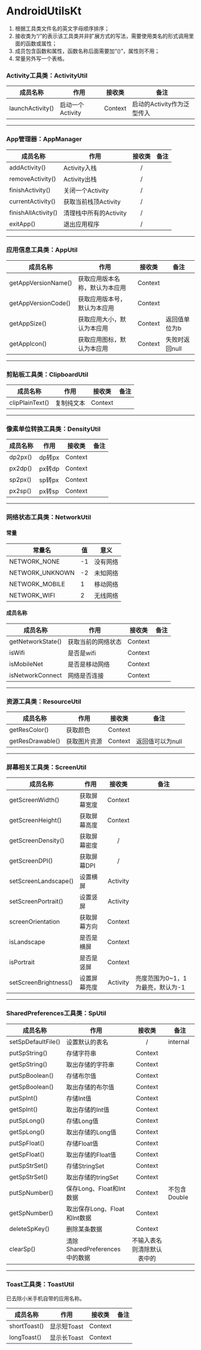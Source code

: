 # AndroidUtilsKt

1. 根据工具类文件名的英文字母顺序排序；
2. 接收类为“/”的表示该工具类并非扩展方式的写法，需要使用类名的形式调用里面的函数或属性；
3. 成员包含函数和属性，函数名称后面需要加“()”，属性则不用；
4. 常量另外写一个表格。


### Activity工具类：ActivityUtil

| 成员名称 | 作用  | 接收类  | 备注  |
| ------------ | ------------ | :------------: | ------------ |
| launchActivity()  | 启动一个Activity  |  Context  |  启动的Activity作为泛型传入  |

------------

### App管理器：AppManager

| 成员名称 | 作用  | 接收类  | 备注  |
| ------------ | ------------ | :------------: | ------------ |
| addActivity()   | Activity入栈  |  /  |    |
| removeActivity()   | Activity出栈  |  /  |    |
| finishActivity()   | 关闭一个Activity  |  /  |   |
| currentActivity()   |  获取当前栈顶Activity |  /  |   |
| finishAllActivity()   |  清理栈中所有的Activity | /  |    |
| exitApp()  |  退出应用程序 | /  |    |

------------

### 应用信息工具类：AppUtil
| 成员名称 | 作用  | 接收类  | 备注  |
| ------------ | ------------ | :------------: |------------ |
| getAppVersionName()   | 获取应用版本名称，默认为本应用  | Context  |   |
| getAppVersionCode()   | 获取应用版本号，默认为本应用  | Context  |   |
| getAppSize()   | 获取应用大小，默认为本应用  | Context  | 返回值单位为b  |
| getAppIcon()   |获取应用图标，默认为本应用| Context  | 失败时返回null  |

------------

### 剪贴板工具类：ClipboardUtil

| 成员名称 | 作用  | 接收类  | 备注  |
| ------------ | ------------ | ------------ | ------------ |
| clipPlainText()   | 复制纯文本  | Context |   |

------------

### 像素单位转换工具类：DensityUtil
| 成员名称 | 作用  | 接收类  | 备注  |
| ------------ | ------------ | :------------: |------------ |
| dp2px()   | dp转px  | Context  |   |
| px2dp()   | px转dp  | Context  |   |
| sp2px()   | sp转px  | Context  |   |
| px2sp()   | px转sp  | Context  |   |

------------

### 网络状态工具类：NetworkUtil
#### 常量

| 常量名  | 值 | 意义 |
| ------------ | ------------ | ------------ |
| NETWORK_NONE | -1 | 没有网络 |
| NETWORK_UNKNOWN | -2 | 未知网络 |
| NETWORK_MOBILE | 1  | 移动网络 |
| NETWORK_WIFI | 2  | 无线网络 |

#### 成员名称

| 成员名称 | 作用  | 接收类  | 备注  |
| ------------ | ------------ | :------------: |------------ |
| getNetworkState()   | 获取当前的网络状态  | Context  |   |
| isWifi  | 是否是wifi  | Context  |   |
| isMobileNet  | 是否是移动网络  | Context  |   |
| isNetworkConnect  | 网络是否连接  | Context  |   |

------------

### 资源工具类：ResourceUtil
| 成员名称 | 作用  | 接收类  | 备注  |
| ------------ | ------------ | :------------: | ------------ |
| getResColor()   | 获取颜色  | Context  |   |
| getResDrawable()   | 获取图片资源  | Context  | 返回值可以为null  |

------------

### 屏幕相关工具类：ScreenUtil

| 成员名称 | 作用  | 接收类  | 备注  |
| ------------ | ------------ | :------------: | ------------ |
| getScreenWidth()  | 获取屏幕宽度  | Context  |  |
| getScreenHeight()  | 获取屏幕高度  | Context  |  |
| getScreenDensity()  | 获取屏幕密度  | /  |  |
| getScreenDPI()  | 获取屏幕DPI  | /  |  |
| setScreenLandscape()  | 设置横屏  | Activity  |  |
| setScreenPortrait()  | 设置竖屏  | Activity  |  |
| screenOrientation  | 获取屏幕方向  | Context  |  |
| isLandscape  | 是否是横屏  | Context  |  |
| isPortrait  | 是否是竖屏  | Context  |  |
| setScreenBrightness()  | 设置屏幕亮度  | Activity  | 亮度范围为0~1，1为最亮，默认为-1 |

------------

### SharedPreferences工具类：SpUtil

| 成员名称 | 作用  | 接收类  | 备注  |
| ------------ | ------------ | :------------: | ------------ |
| setSpDefaultFile()  |  设置默认的表名 | /  | internal  |
| putSpString()  |  存储字符串 | Context  |   |
| getSpString()  | 取出存储的字符串 | Context |   |
| putSpBoolean() | 存储布尔值 | Context |   |
| getSpBoolean() | 取出存储的布尔值 | Context |   |
| putSpInt() | 存储Int值 | Context |   |
| getSpInt() | 取出存储的Int值 | Context |  |
| putSpLong() | 存储Long值 | Context |   |
| getSpLong() | 取出存储的Long值 | Context |  |
| putSpFloat() | 存储Float值 | Context |   |
| getSpFloat() | 取出存储的Float值 | Context |  |
| putSpStrSet() | 存储StringSet | Context | |
| getSpStrSet() | 取出存储的tringSet | Context |   |
| putSpNumber() | 保存Long、Float和Int数据 | Context | 不包含Double  |
| getSpNumber() | 取出保存Long、Float和Int数据 | Context |   |
| deleteSpKey() | 删除某条数据 | Context |   |
| clearSp() | 清除SharedPreferences中的数据 | 不输入表名则清除默认表中的 |   |

------------

### Toast工具类：ToastUtil
已去除小米手机自带的应用名称。

| 成员名称 | 作用  | 接收类  | 备注  |
| ------------ | ------------ | :------------: |------------ |
| shortToast()  | 显示短Toast  | Context  |   |
| longToast()  | 显示长Toast  | Context  |   |